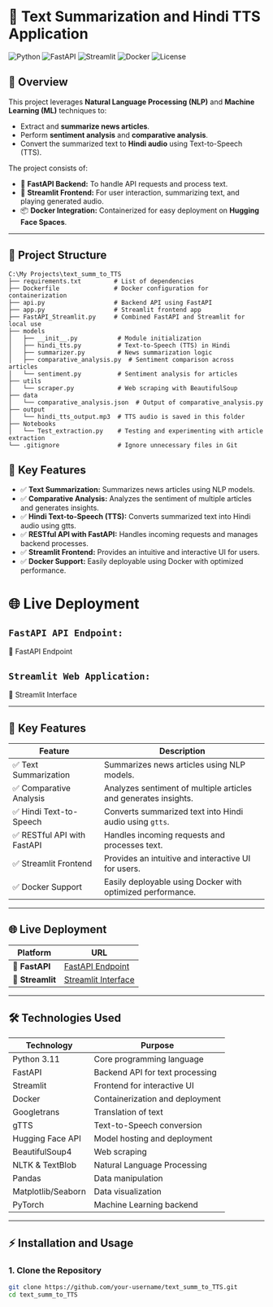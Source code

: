 # 📰 Text Summarization and Hindi TTS Application

![Python](https://img.shields.io/badge/Python-3.11-blue)
![FastAPI](https://img.shields.io/badge/FastAPI-0.100-green)
![Streamlit](https://img.shields.io/badge/Streamlit-1.44.0-red)
![Docker](https://img.shields.io/badge/Docker-Enabled-lightblue)
![License](https://img.shields.io/badge/License-MIT-yellow)

## 🚀 Overview
This project leverages **Natural Language Processing (NLP)** and **Machine Learning (ML)** techniques to:
- Extract and **summarize news articles**.
- Perform **sentiment analysis** and **comparative analysis**.
- Convert the summarized text to **Hindi audio** using Text-to-Speech (TTS).

The project consists of:
- 🎯 **FastAPI Backend:** To handle API requests and process text.
- 🎨 **Streamlit Frontend:** For user interaction, summarizing text, and playing generated audio.
- 📦 **Docker Integration:** Containerized for easy deployment on **Hugging Face Spaces**.

---

## 📂 Project Structure

```
C:\My Projects\text_summ_to_TTS
├── requirements.txt         # List of dependencies
├── Dockerfile               # Docker configuration for containerization
├── api.py                   # Backend API using FastAPI
├── app.py                   # Streamlit frontend app
├── FastAPI_Streamlit.py     # Combined FastAPI and Streamlit for local use
├── models
│   ├── __init__.py           # Module initialization
│   ├── hindi_tts.py          # Text-to-Speech (TTS) in Hindi
│   ├── summarizer.py         # News summarization logic
│   ├── comparative_analysis.py  # Sentiment comparison across articles
│   └── sentiment.py          # Sentiment analysis for articles
├── utils
│   └── scraper.py            # Web scraping with BeautifulSoup
├── data
│   └── comparative_analysis.json  # Output of comparative_analysis.py
├── output
│   └── hindi_tts_output.mp3  # TTS audio is saved in this folder
├── Notebooks
│   └── Test_extraction.py    # Testing and experimenting with article extraction
└── .gitignore                # Ignore unnecessary files in Git
```

## 🎯 Key Features

- ✅ **Text Summarization:** Summarizes news articles using NLP models.
- ✅ **Comparative Analysis:** Analyzes the sentiment of multiple articles and generates insights.
- ✅ **Hindi Text-to-Speech (TTS):** Converts summarized text into Hindi audio using gtts.
- ✅ **RESTful API with FastAPI:** Handles incoming requests and manages backend processes.
- ✅ **Streamlit Frontend:** Provides an intuitive and interactive UI for users.
- ✅ **Docker Support:** Easily deployable using Docker with optimized performance.

# 🌐 Live Deployment

## `FastAPI API Endpoint:`
🚀 FastAPI Endpoint

## `Streamlit Web Application:`
🎨 Streamlit Interface



---

## 🎯 Key Features

| Feature                  | Description                                                                 |
|--------------------------|-----------------------------------------------------------------------------|
| ✅ Text Summarization     | Summarizes news articles using NLP models.                                |
| ✅ Comparative Analysis   | Analyzes sentiment of multiple articles and generates insights.            |
| ✅ Hindi Text-to-Speech   | Converts summarized text into Hindi audio using `gtts`.                   |
| ✅ RESTful API with FastAPI | Handles incoming requests and processes text.                             |
| ✅ Streamlit Frontend     | Provides an intuitive and interactive UI for users.                       |
| ✅ Docker Support         | Easily deployable using Docker with optimized performance.                  |

---

## 🌐 Live Deployment

| Platform      | URL                                                                 |
|---------------|---------------------------------------------------------------------|
| 🚀 **FastAPI** | [FastAPI Endpoint](https://rakeshrocky-1999-fast-api-tts.hf.space/) |
| 🎨 **Streamlit** | [Streamlit Interface](https://rakeshrocky-1999-text-sum-to-tts-hindi.hf.space/) |

---

## 🛠️ Technologies Used

| Technology      | Purpose                        |
|-----------------|--------------------------------|
| Python 3.11      | Core programming language      |
| FastAPI          | Backend API for text processing |
| Streamlit        | Frontend for interactive UI    |
| Docker           | Containerization and deployment |
| Googletrans      | Translation of text            |
| gTTS             | Text-to-Speech conversion      |
| Hugging Face API | Model hosting and deployment   |
| BeautifulSoup4   | Web scraping                   |
| NLTK & TextBlob  | Natural Language Processing    |
| Pandas           | Data manipulation              |
| Matplotlib/Seaborn | Data visualization           |
| PyTorch          | Machine Learning backend       |

---

## ⚡ Installation and Usage

### 1. Clone the Repository
```bash
git clone https://github.com/your-username/text_summ_to_TTS.git
cd text_summ_to_TTS

